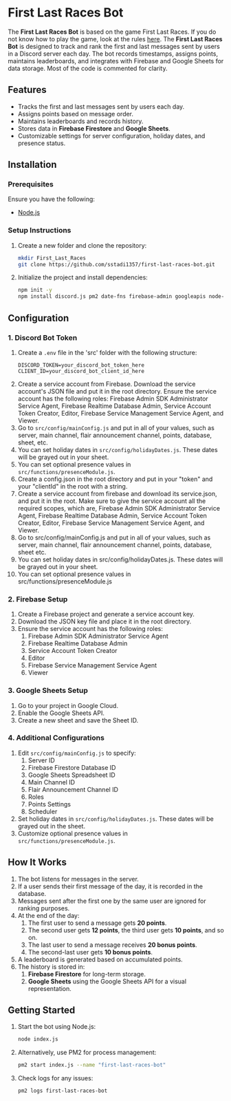 # First Last Races Bot

The **First Last Races Bot** is based on the game First Last Races. If you do not know how to play the game, look at the rules [here](https://docs.google.com/document/d/1hvLfb2FHRatZ4jjcHOTxkN4P5Ten2Qv7lt4jRBHvk2Q/edit?tab=t.0). The **First Last Races Bot** is designed to track and rank the first and last messages sent by users in a Discord server each day. The bot records timestamps, assigns points, maintains leaderboards, and integrates with Firebase and Google Sheets for data storage. Most of the code is commented for clarity.

## Features

- Tracks the first and last messages sent by users each day.
- Assigns points based on message order.
- Maintains leaderboards and records history.
- Stores data in **Firebase Firestore** and **Google Sheets**.
- Customizable settings for server configuration, holiday dates, and presence status.


## Installation

### Prerequisites

Ensure you have the following:

- [Node.js](https://nodejs.org/)

### Setup Instructions

1. Create a new folder and clone the repository:
   ```bash
   mkdir First_Last_Races
   git clone https://github.com/sstadi1357/first-last-races-bot.git
   ```
2. Initialize the project and install dependencies:
   ```bash
   npm init -y
   npm install discord.js pm2 date-fns firebase-admin googleapis node-cron dotenv
   ```


## Configuration

### 1. **Discord Bot Token**

1. Create a `.env` file in the 'src' folder with the following structure:
    ```
    DISCORD_TOKEN=your_discord_bot_token_here
    CLIENT_ID=your_discord_bot_client_id_here
    ```
2. Create a service account from Firebase. Download the service account's JSON file and put it in the root directory. Ensure the service account has the following roles: Firebase Admin SDK Administrator Service Agent, Firebase Realtime Database Admin, Service Account Token Creator, Editor, Firebase Service Management Service Agent, and Viewer.
3. Go to `src/config/mainConfig.js` and put in all of your values, such as server, main channel, flair announcement channel, points, database, sheet, etc.
4. You can set holiday dates in `src/config/holidayDates.js`. These dates will be grayed out in your sheet.
5. You can set optional presence values in `src/functions/presenceModule.js`.
1. Create a config.json in the root directory and put in your "token" and your "clientId" in the root with a string.
2. Create a service account from firebase and download its service.json, and put it in the root. Make sure to give the service account all the required scopes, which are, Firebase Admin SDK Administrator Service Agent, Firebase Realtime Database Admin, Service Account Token Creator, Editor, Firebase Service Management Service Agent, and Viewer.
3. Go to src/config/mainConfig.js and put in all of your values, such as server, main channel, flair announcement channel, points, database, sheet etc.
4. You can set holiday dates in src/config/holidayDates.js. These dates will be grayed out in your sheet.
5. You can set optional presence values in src/functions/presenceModule.js

### 2. **Firebase Setup**

1. Create a Firebase project and generate a service account key.
2. Download the JSON key file and place it in the root directory.
3. Ensure the service account has the following roles:
   1. Firebase Admin SDK Administrator Service Agent
   2. Firebase Realtime Database Admin
   3. Service Account Token Creator
   4. Editor
   5. Firebase Service Management Service Agent
   6. Viewer

### 3. **Google Sheets Setup**

1. Go to your project in Google Cloud.
2. Enable the Google Sheets API.
3. Create a new sheet and save the Sheet ID.

### 4. **Additional Configurations**

1. Edit `src/config/mainConfig.js` to specify:
   1. Server ID
   2. Firebase Firestore Database ID
   3. Google Sheets Spreadsheet ID
   4. Main Channel ID
   5. Flair Announcement Channel ID
   6. Roles
   7. Points Settings
   8. Scheduler
2. Set holiday dates in `src/config/holidayDates.js`. These dates will be grayed out in the sheet.
3. Customize optional presence values in `src/functions/presenceModule.js`.


## How It Works

1. The bot listens for messages in the server.
2. If a user sends their first message of the day, it is recorded in the database.
3. Messages sent after the first one by the same user are ignored for ranking purposes.
4. At the end of the day:
   1. The first user to send a message gets **20 points**.
   2. The second user gets **12 points**, the third user gets **10 points**, and so on.
   3. The last user to send a message receives **20 bonus points**.
   4. The second-last user gets **10 bonus points**.
5. A leaderboard is generated based on accumulated points.
6. The history is stored in:
   1. **Firebase Firestore** for long-term storage.
   2. **Google Sheets** using the Google Sheets API for a visual representation.


## Getting Started

1. Start the bot using Node.js:
   ```bash
   node index.js
   ```
2. Alternatively, use PM2 for process management:
   ```bash
   pm2 start index.js --name "first-last-races-bot"
   ```
3. Check logs for any issues:
   ```bash
   pm2 logs first-last-races-bot
   ```

